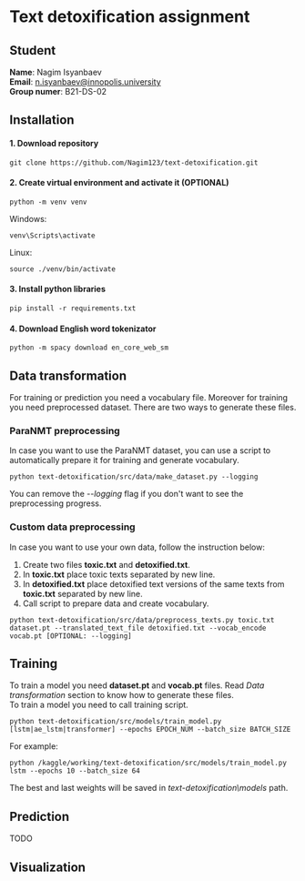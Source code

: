 # Text detoxification assignment
## Student
**Name**: Nagim Isyanbaev
<br/>
**Email**: n.isyanbaev@innopolis.university
<br/>
**Group numer**: B21-DS-02
## Installation
#### 1. Download repository
```console
git clone https://github.com/Nagim123/text-detoxification.git
```
#### 2. Create virtual environment and activate it (OPTIONAL)
```console
python -m venv venv
```
Windows:
```console
venv\Scripts\activate
```
Linux:
```console
source ./venv/bin/activate
```
#### 3. Install python libraries
```console
pip install -r requirements.txt
```
#### 4. Download English word tokenizator
```console
python -m spacy download en_core_web_sm
```
## Data transformation
For training or prediction you need a vocabulary file. Moreover for training you need preprocessed dataset. There are two ways to generate these files.
### ParaNMT preprocessing
In case you want to use the ParaNMT dataset, you can use a script to automatically prepare it for training and generate vocabulary.
```console
python text-detoxification/src/data/make_dataset.py --logging
```
You can remove the *--logging* flag if you don't want to see the preprocessing progress.
### Custom data preprocessing
In case you want to use your own data, follow the instruction below:
1. Create two files **toxic.txt** and **detoxified.txt**.
2. In **toxic.txt** place toxic texts separated by new line.
3. In **detoxified.txt** place detoxified text versions of the same texts from **toxic.txt** separated by new line.
4. Call script to prepare data and create vocabulary.
```console
python text-detoxification/src/data/preprocess_texts.py toxic.txt dataset.pt --translated_text_file detoxified.txt --vocab_encode vocab.pt [OPTIONAL: --logging]
```
## Training
To train a model you need **dataset.pt** and **vocab.pt** files. Read *Data transformation* section to know how to generate these files. <br/>
To train a model you need to call training script.
```console
python text-detoxification/src/models/train_model.py [lstm|ae_lstm|transformer] --epochs EPOCH_NUM --batch_size BATCH_SIZE
```
For example:
```console
python /kaggle/working/text-detoxification/src/models/train_model.py lstm --epochs 10 --batch_size 64
```
The best and last weights will be saved in *text-detoxification\models* path.
## Prediction
TODO
## Visualization
